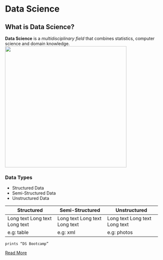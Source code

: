 # Data Science
## What is Data Science?
**Data Science** is a *multidisciplinary field* that combines statistics, computer science and domain knowledge.
[<img src="DS.png" width="400" height="400"/>](DS.png)
### Data Types
- Structured Data
- Semi-Structured Data
- Unstructured Data


| Structured | Semi-Structured | Unstructured |
| ----------- | ----------- | ----------- |
| Long text Long text Long text  | Long text Long text Long text  | Long text Long text Long text  |
| e.g: table | e.g: xml | e.g: photos |

`prints “DS Bootcamp”`

[Read More]([https://www.example.com](https://en.wikipedia.org/wiki/Data_science))
